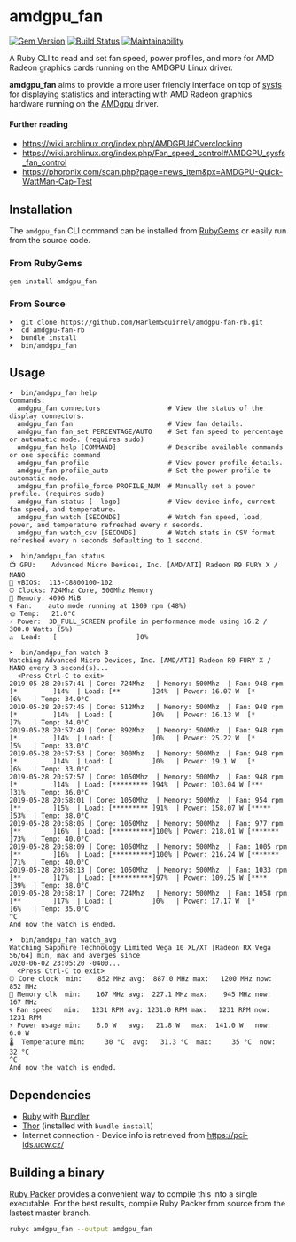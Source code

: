 # amdgpu_fan

[![Gem Version](https://badge.fury.io/rb/amdgpu_fan.svg)](https://badge.fury.io/rb/amdgpu_fan)
[![Build Status](https://travis-ci.org/HarlemSquirrel/amdgpu-fan-rb.svg?branch=master)](https://travis-ci.org/HarlemSquirrel/amdgpu-fan-rb) [![Maintainability](https://api.codeclimate.com/v1/badges/27233cee17ef6a2c14fd/maintainability)](https://codeclimate.com/github/HarlemSquirrel/amdgpu-fan-rb/maintainability)

A Ruby CLI to read and set fan speed, power profiles, and more for AMD Radeon graphics cards running on the AMDGPU Linux driver.

**amdgpu_fan** aims to provide a more user friendly interface on top of [sysfs](https://en.wikipedia.org/wiki/Sysfs) for displaying statistics and interacting with AMD Radeon graphics hardware running on the [AMDgpu](https://dri.freedesktop.org/docs/drm/gpu/amdgpu.html) driver.

#### Further reading

- https://wiki.archlinux.org/index.php/AMDGPU#Overclocking
- https://wiki.archlinux.org/index.php/Fan_speed_control#AMDGPU_sysfs_fan_control
- https://phoronix.com/scan.php?page=news_item&px=AMDGPU-Quick-WattMan-Cap-Test

## Installation

The `amdgpu_fan` CLI command can be installed from [RubyGems](https://rubygems.org/gems/amdgpu_fan) or easily run from the source code.

### From RubyGems

```
gem install amdgpu_fan
```

### From Source

```
➤  git clone https://github.com/HarlemSquirrel/amdgpu-fan-rb.git
➤  cd amdgpu-fan-rb
➤  bundle install
➤  bin/amdgpu_fan
```

## Usage

```
➤  bin/amdgpu_fan help
Commands:
  amdgpu_fan connectors                 # View the status of the display connectors.
  amdgpu_fan fan                        # View fan details.
  amdgpu_fan fan_set PERCENTAGE/AUTO    # Set fan speed to percentage or automatic mode. (requires sudo)
  amdgpu_fan help [COMMAND]             # Describe available commands or one specific command
  amdgpu_fan profile                    # View power profile details.
  amdgpu_fan profile_auto               # Set the power profile to automatic mode.
  amdgpu_fan profile_force PROFILE_NUM  # Manually set a power profile. (requires sudo)
  amdgpu_fan status [--logo]            # View device info, current fan speed, and temperature.
  amdgpu_fan watch [SECONDS]            # Watch fan speed, load, power, and temperature refreshed every n seconds.
  amdgpu_fan watch_csv [SECONDS]        # Watch stats in CSV format refreshed every n seconds defaulting to 1 second.

➤  bin/amdgpu_fan status
📺 GPU:    Advanced Micro Devices, Inc. [AMD/ATI] Radeon R9 FURY X / NANO
📄 vBIOS:  113-C8800100-102
⏰ Clocks: 724Mhz Core, 500Mhz Memory
💾 Memory: 4096 MiB
🌀 Fan:    auto mode running at 1809 rpm (48%)
🌞 Temp:   21.0°C
⚡ Power:  3D_FULL_SCREEN profile in performance mode using 16.2 / 300.0 Watts (5%)
⚖  Load:   [                    ]0%

➤  bin/amdgpu_fan watch 3
Watching Advanced Micro Devices, Inc. [AMD/ATI] Radeon R9 FURY X / NANO every 3 second(s)...
  <Press Ctrl-C to exit>
2019-05-28 20:57:41 | Core: 724Mhz   | Memory: 500Mhz  | Fan: 948 rpm  [*         ]14%  | Load: [**        ]24%  | Power: 16.07 W  [*         ]6%   | Temp: 34.0°C
2019-05-28 20:57:45 | Core: 512Mhz   | Memory: 500Mhz  | Fan: 948 rpm  [*         ]14%  | Load: [          ]0%   | Power: 16.13 W  [*         ]7%   | Temp: 34.0°C
2019-05-28 20:57:49 | Core: 892Mhz   | Memory: 500Mhz  | Fan: 948 rpm  [*         ]14%  | Load: [          ]0%   | Power: 25.22 W  [*         ]5%   | Temp: 33.0°C
2019-05-28 20:57:53 | Core: 300Mhz   | Memory: 500Mhz  | Fan: 948 rpm  [*         ]14%  | Load: [          ]0%   | Power: 19.1 W   [*         ]6%   | Temp: 33.0°C
2019-05-28 20:57:57 | Core: 1050Mhz  | Memory: 500Mhz  | Fan: 948 rpm  [*         ]14%  | Load: [********* ]94%  | Power: 103.04 W [***       ]31%  | Temp: 36.0°C
2019-05-28 20:58:01 | Core: 1050Mhz  | Memory: 500Mhz  | Fan: 954 rpm  [**        ]15%  | Load: [********* ]91%  | Power: 158.07 W [*****     ]53%  | Temp: 38.0°C
2019-05-28 20:58:05 | Core: 1050Mhz  | Memory: 500Mhz  | Fan: 977 rpm  [**        ]16%  | Load: [**********]100% | Power: 218.01 W [*******   ]73%  | Temp: 40.0°C
2019-05-28 20:58:09 | Core: 1050Mhz  | Memory: 500Mhz  | Fan: 1005 rpm [**        ]16%  | Load: [**********]100% | Power: 216.24 W [*******   ]71%  | Temp: 40.0°C
2019-05-28 20:58:13 | Core: 1050Mhz  | Memory: 500Mhz  | Fan: 1033 rpm [**        ]17%  | Load: [**********]97%  | Power: 109.25 W [****      ]39%  | Temp: 38.0°C
2019-05-28 20:58:17 | Core: 724Mhz   | Memory: 500Mhz  | Fan: 1058 rpm [**        ]17%  | Load: [          ]0%   | Power: 17.17 W  [*         ]6%   | Temp: 35.0°C
^C
And now the watch is ended.
```

```
➤  bin/amdgpu_fan watch_avg
Watching Sapphire Technology Limited Vega 10 XL/XT [Radeon RX Vega 56/64] min, max and averges since
2020-06-02 23:05:20 -0400...
  <Press Ctrl-C to exit>
⏰ Core clock  min:    852 MHz avg:  887.0 MHz max:   1200 MHz now:    852 MHz
💾 Memory clk  min:    167 MHz avg:  227.1 MHz max:    945 MHz now:    167 MHz
🌀 Fan speed   min:   1231 RPM avg: 1231.0 RPM max:   1231 RPM now:   1231 RPM
⚡ Power usage min:    6.0 W   avg:   21.8 W   max:  141.0 W   now:    6.0 W
🌡  Temperature min:     30 °C  avg:   31.3 °C  max:     35 °C  now:     32 °C
^C
And now the watch is ended.
```

## Dependencies

- [Ruby](https://www.ruby-lang.org) with [Bundler](https://bundler.io)
- [Thor](http://whatisthor.com/) (installed with `bundle install`)
- Internet connection - Device info is retrieved from https://pci-ids.ucw.cz/

## Building a binary

[Ruby Packer](https://github.com/pmq20/ruby-packer) provides a convenient way to compile this into a single executable. For the best results, compile Ruby Packer from source from the lastest master branch.

```sh
rubyc amdgpu_fan --output amdgpu_fan
```
